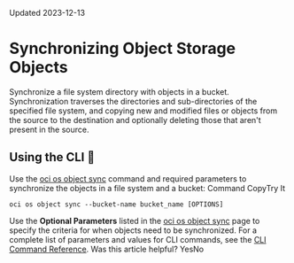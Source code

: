 Updated 2023-12-13
# Synchronizing Object Storage Objects
Synchronize a file system directory with objects in a bucket. 
Synchronization traverses the directories and sub-directories of the specified file system, and copying new and modified files or objects from the source to the destination and optionally deleting those that aren't present in the source.
## Using the CLI 🔗 
Use the [oci os object sync](https://docs.oracle.com/iaas/tools/oci-cli/latest/oci_cli_docs/cmdref/os/object/sync.html) command and required parameters to synchronize the objects in a file system and a bucket:
Command
CopyTry It
```
oci os object sync --bucket-name bucket_name [OPTIONS]
```

Use the **Optional Parameters** listed in the [oci os object sync](https://docs.oracle.com/iaas/tools/oci-cli/latest/oci_cli_docs/cmdref/os/object/sync.html) page to specify the criteria for when objects need to be synchronized.
For a complete list of parameters and values for CLI commands, see the [CLI Command Reference](https://docs.oracle.com/iaas/tools/oci-cli/latest).
Was this article helpful?
YesNo

